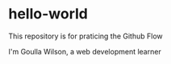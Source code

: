 # hello-world
This repository is for praticing the Github Flow

I'm Goulla Wilson, a web development learner
